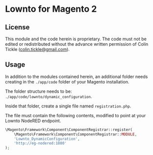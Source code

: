 # Lownto for Magento 2

## License

This module and the code herein is proprietary. The code must not be edited or redistributed without the advance 
written permission of Colin Tickle ([colin.tickle@gmail.com](mailto:colin.tickle@gmail.com)).

## Usage
In addition to the modules contained herein, an additional folder needs creating in the `./app/code` folder of your
Magento installation.

The folder structure needs to be: `./app/code/lownto/dynamic_configuration`.

Inside that folder, create a single file named `registration.php`.

The file must contain the following contents, modified to point at your Lownto NodeRED endpoint.
```php
\Magento\Framework\Component\ComponentRegistrar::register(
    \Magento\Framework\Component\ComponentRegistrar::MODULE,
    'Lownto_DynamicConfiguration',
    'http://eg-nodered:1880'
);
```
